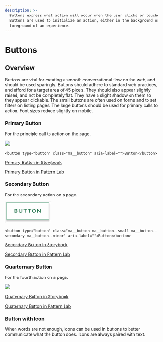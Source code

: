 ```yaml
---
description: >-
  Buttons express what action will occur when the user clicks or touches it.
  Buttons are used to initialize an action, either in the background or
  foreground of an experience.
---
```


# Buttons

## Overview

Buttons are vital for creating a smooth conversational flow on the web, and should be used sparingly. Buttons should adhere to standard web practices, and afford for a target area of 45 pixels. They should also appear slightly raised, and not be completely flat. They have a slight shadow on them so they appear clickable. The small buttons are often used on forms and to set filters on listing pages. The large buttons should be used for primary calls to action. Font sizes reduce slightly on mobile.

### Primary Button

For the principle call to action on the page.

![](https://github.com/massgov/edit-mayflower-docs/tree/898f2ed1bf3158dfa4c2a82ee1fcdc469196f65d/docs/assets/primary-button-2.gif)

```text
<button type="button" class="ma__button" aria-label="">Button</button>
```

[Primary Button in Storybook](http://mayflower-react.digital.mass.gov/?knob-button.info=this%20will%20be%20the%20tooltip%20text%20on%20hover&knob-button.text=button&knob-button.href=&selectedKind=atoms%2Fbuttons&selectedStory=Button&full=0&addons=1&stories=1&panelRight=0&addonPanel=storybook%2Factions%2Factions-panel)

[Primary Button in Pattern Lab](https://mayflower.digital.mass.gov/?p=atoms-button)

### Secondary Button

For the secondary action on a page.

![](../../.gitbook/assets/secondary-button-outline.gif)

```text
<button type="button" class="ma__button ma__button--small ma__button--secondary ma__button--minor" aria-label="">Button</button>
```

[Secondary Button in Storybook](http://mayflower-react.digital.mass.gov/?knob-button.theme=secondary&knob-button.info=this%20will%20be%20the%20tooltip%20text%20on%20hover&knob-button.text=button&knob-button.href=&knob-button.outline=true&selectedKind=atoms%2Fbuttons&selectedStory=Button&full=0&addons=1&stories=1&panelRight=0&addonPanel=storybooks%2Fstorybook-addon-knobs)

[Secondary Button in Pattern Lab](https://mayflower.digital.mass.gov/?p=atoms-button-as-secondary-color)

### Quarternary Button

For the fourth action on a page.

![](https://github.com/massgov/mayflower/tree/3212bbc7260c15d2e202b05ae1572ef014787e8f/docs/assets/quarternary-button.gif)

[Quaternary Button in Storybook](http://mayflower-react.digital.mass.gov/?knob-button.theme=quaternary&knob-button.info=this%20will%20be%20the%20tooltip%20text%20on%20hover&knob-button.text=button&knob-button.href=&selectedKind=atoms%2Fbuttons&selectedStory=Button&full=0&addons=1&stories=1&panelRight=0&addonPanel=storybooks%2Fstorybook-addon-knobs)

[Quaternary Button in Pattern Lab](https://mayflower.digital.mass.gov/?p=atoms-button-as-quaternary-color)

### Button with Icon

When words are not enough, icons can be used in buttons to better communicate what the button does. Icons are always paired with text.

